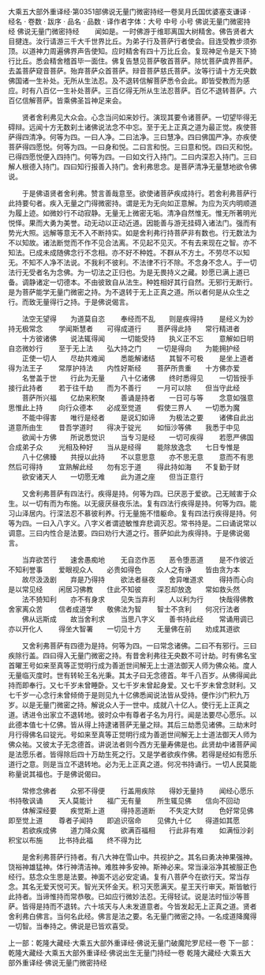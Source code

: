 大乘五大部外重译经·第0351部佛说无量门微密持经一卷吴月氏国优婆塞支谦译
· 经名 · 卷数 · 跋序
· 品名 · 品数 · 译作者字体：大号 中号 小号
佛说无量门微密持经
佛说无量门微密持经
　　闻如是。一时佛游于维耶离国大树精舍。佛告贤者大目揵连。汝行请游三千大千世界比丘。为弟子行及菩萨行者使会。目连受教步须弥顶。以道神力周遍佛界声告使知。应时精舍有四十万比丘会。复现神足令是天下猗行比丘。悉会精舍稽首毕一面住。佛复告慧见菩萨敬首菩萨。除忧菩萨虞界菩萨。去盖菩萨窥音菩萨。殆弃菩萨众首菩萨。辩音菩萨慈氏菩萨。汝等行请十方无央数佛国诸一生补处。无所从生法忍。及不退转信解菩萨悉令会此。即皆受教而为感应。时有八百亿一生补处菩萨。三百亿得无所从生法忍菩萨。百亿不退转菩萨。六百亿信解菩萨。皆乘佛圣旨神足来会。

　　贤者舍利弗见大众会。心念当问如来妙行。演现其要令诸菩萨。一切望毕得无碍辩。远闻十方无数刹土诸佛说法念不中忘。至于无上正真之道为最正觉。疾使菩萨得四清净。何等为四。一曰人净。二曰法净。三曰慧净。四曰佛国严净。亦疾使菩萨得四愿悦。何等为四。一曰身和悦。二曰言和悦。三曰意和悦。四曰灭和悦。已得四愿悦便入四持门。何等为四。一曰如文行入持门。二曰内深忍入持门。三曰解人根德入持门。四曰知行报善入持门。舍利弗思念。是菩萨清净无量慧地欲令佛说。

　　于是佛语贤者舍利弗。赞言善哉意至。欲使诸菩萨疾成持行。若舍利弗菩萨行此持要句者。疾入无量之门得微密持。谓是无为无向如正意解。为应为灭内明顺道为履上迹。如微妙行不动寂静。无量无上微密无垢。清净自然惟无。惟无所著明光悦怿。果而大勇为美誉。动无动以正动近道。因能善与游无挂碍入诸法门。强而有势光大照。远解等意无不入不断持实。如是舍利弗行持菩萨非有数也。行无数法为不以知故。诸法断觉而不作不见合法离。不见起不见灭。不有去来现在之智。亦不知法。已成未成随佛念行不念相。亦不好不种姓。不群从不方土。不劳尽不以知无。不知不人净不法说。不我利不彼利。不法律不行不除。不念身不念人。于一切法行无受者名为念佛。为一切法之正归也。为是无畏持义之藏。妙愿已满上道已备。调静诸定一切德本。不由彼致自从法生。种姓相好其行自然。无邪行无断行。是为菩萨能学无量门微密之持。为不退转于无上正真之道。所以者何是从众生之行。而致无量得行之持。于是佛说偈言。

　　法空无望得　　为道莫自恣
　　奉经而不乱　　则是疾得持
　　是经义为妙　　持无极常念
　　学闻斯慧者　　可得成道行
　　菩萨得此持　　常行精进者
　　十方彼诸佛　　说法辄得闻
　　一切能受持　　执义正不忘
　　意解如日明　　自恣微妙行
　　至于无上法　　弘大持之门
　　一切是得向　　为能拥护经
　　正使一切人　　尽劫共难闻
　　悉能解诸结　　其智不可极
　　是坐上道者　　得为法王子
　　常厚护持法　　内性好斯经
　　菩萨所贵重　　十方佛亦爱
　　名誉盖于世　　行此为无量
　　八十亿诸佛　　终时悉得见
　　一切皆授手　　接行此持者
　　若于往千劫　　而为不善行
　　一月可以除　　但当守此经
　　菩萨所兴福　　亿劫来积聚
　　善诵是持者　　一日可与等
　　念意如强意　　思惟此上持
　　向行众德本　　必成至觉道
　　假使三界人　　一切悉为魔
　　不能中得害　　唯行是经者
　　是说幻如谛　　为极法之要
　　诸佛自此出　　道意所由生
　　昔吾学道时　　得决于锭光
　　如恒沙等佛　　我悉于中见
　　欲闻十方佛　　所说悉觉识
　　当专习是经　　一切可疾得
　　若愿严佛国　　合成弟子众
　　光相及种好　　当从是经得
　　能除放逸念　　七日专惟是
　　八十亿佛臻　　共授以此持
　　不以意思意　　亦不思无意
　　意而不有思　　然后可得持
　　宜熟解此经　　勿有忘于道
　　得此持如海　　不复勤于财
　　欲安诸天人　　一切愿无难
　　此为道之座　　但当正意行

　　又舍利弗菩萨有四法行。疾得是持。何等为四。已厌恶于爱欲。己无贼害于众生。以一切有而为布施。以无疲厌昼夜乐法。复有四法行疾得是持。何等为四。能习山泽居内。行深法忍不慕彼利养。行无量施不惜躯命。复有四法行疾得是持。何等为四。一曰入八字义。八字义者谓迹敏惟弃悲调灭忍。常书持是。二曰诵说常以调意。三曰内性合是法要。四曰劝行大道之行。菩萨如此为疾得持。于是佛说偈言。

　　当弃欲苦行　　速舍愚痴地
　　无自恣作恶　　恶令堕恶道
　　是不作彼近　　不知利誉事
　　爱眼视众人　　必贵如得色
　　众人之有诤　　皆由贪为本
　　故尽汲汲剧　　弃是乃得持
　　欲法者昼夜　　舍异唯道求
　　得持而心向　　是以常见经
　　闲居习佛教　　住此不知彼
　　深忍却放逸　　常如救头然
　　法不猗知利　　亦不有身求
　　见失当弃利　　人以利为行
　　快哉得佛教　　舍家离众苦
　　信者成道学　　敬佛法为智
　　智士不贪利　　何况行法者
　　佛从远斯成　　故当舍利求
　　当思八字义　　善书持此经
　　常诵用调已　　亦以开化人
　　得坐大智署　　一切见十方
　　无量佛在前　　劝成其道欲

　　又舍利弗菩萨有四德为是持。何等为四。一曰常念诸佛。二曰不有邪行。三曰疾除行盖。四曰得入无量门微密之持。有昔舍利弗往无央数不可计劫。时有佛名宝首曜王号如来至真等正觉明行成为善逝世间解无上士道法御天人师为佛众祐。度人无量临灭度时。世有转轮王名光秉。其太子曰无念德首。年千八百岁。从佛得闻此持而即奉行。又七千岁未曾睡卧。又七千岁未曾起身爱。又七千岁未曾念财利。又七千岁一心念行未曾倾倚于是则见九十亿佛悉闻说法皆从受持。便作沙门积九万岁。以是无量门微密之持。解说众人于一世中。成就八十亿人。使行无上正真之道。诱进令出家立不退转地。彼时众中有尊者子名为月行。闻是法要尽心愿乐。以此德本值七十亿佛。皆从得上持逮诸菩萨无量之辩。其后三劫悉见诸佛。三劫末时月行得佛名曰锭光。号如来至真等正觉明行成为善逝世间解无上士道法御天人师为佛众祐。又彼太子无念德首。讲说法者则今西方无量寿佛是也。此贤劫中诸菩萨闻是法愿乐者。皆得除后四十万劫生死之行。又是学者欲疾作佛。若得是经如有愿乐道行之意。则是当立不退转地。必为无上正真之道。何况书持诵行。一切人民莫能称量说其福也。于是佛说偈曰。

　　常修念佛者　　众邪不得便
　　行盖用疾除　　得妙无量持
　　闻经心愿乐　　书持敬讽诵
　　天人莫能计　　福广无有量
　　所生辄见佛　　信向不回动
　　体解深经要　　疾觉斯上道
　　得持恶道断　　不失定大财
　　色好常见佛　　即至觉上道
　　尊者子闻持　　即追识宿命
　　见佛九十亿　　得道如其愿
　　若欲疾成佛　　道力降众魔
　　欲满百福相　　行此非有难
　　如满恒沙刹　　积宝以布施
　　比书持此福　　终不得为比

　　是舍利弗菩萨行持者。有八大神在雪山中。共视护之。其名曰勇决神果强神。饶裕神雄猛神。体行神清洁神。难胜神多安神。斯神必来。常当澡浴净其被服正色经行。慈念众生思是法要。神面不远必安定诵。复有八菩萨今在欲行天。常当存念。其名无爱天悦可天。智光天怀金天。积习天愿满天。星王天行审天。斯皆敏行此持者。当谛惟持而常恭敬。已如应行微妙法忍。无得轻试。说是法时恒沙等菩萨。皆得是持而不退转。六十垓天与人未发道意者。今皆发起无上正真之道。贤者舍利弗白佛言。当何名此经。佛言是法之要。名无量门微密之持。一名成道降魔得一切智。当奉持之。佛说是已皆欢喜受。

上一部：乾隆大藏经·大乘五大部外重译经·佛说无量门破魔陀罗尼经一卷
下一部：乾隆大藏经·大乘五大部外重译经·佛说出生无量门持经一卷
乾隆大藏经·大乘五大部外重译经·佛说无量门微密持经